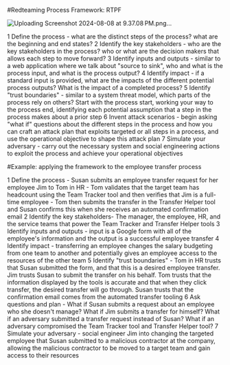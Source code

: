 #Redteaming Process Framework: RTPF

![Uploading Screenshot 2024-08-08 at 9.37.08 PM.png…]()


1	Define the process - what are the distinct steps of the process? what are the beginning and end states?
2	Identify the key stakeholders - who are the key stakeholders in the process? who or what are the decision makers that allows each step to move forward?	
3	Identify inputs and outputs - similar to a web application where we talk about "source to sink", who and what is the process input, and what is the process output?
4	Identify impact - if a standard input is provided, what are the impacts of the different potential process outputs? What is the impact of a completed process?
5	Identify "trust boundaries" - similar to a system threat model, which parts of the process rely on others? Start with the process start, working your way to the process end, identifying each potential assumption that a step in the process makes about a prior step
6	Invent attack scenarios - begin asking "what if" questions about the different steps in the process and how you can craft an attack plan that exploits targeted or all steps in a process, and use the operational objective to shape this attack plan
7	Simulate your adversary - carry out the necessary system and social engineering actions to exploit the process and achieve your operational objectives

#Example: applying the framework to the employee transfer process

1	Define the process - Susan submits an employee transfer request for her employee Jim to Tom in HR - Tom validates that the target team has headcount using the Team Tracker tool and then verifies that Jim is a full-time employee - Tom then submits the transfer in the Transfer Helper tool and Susan confirms this when she receives an automated confirmation email
2	Identify the key stakeholders- The manager, the employee, HR, and the service teams that power the Team Tracker and Transfer Helper tools
3	Identify inputs and outputs - input is a Google form with all of the employee's information and the output is a successful employee transfer
4	Identify impact - transferring an employee changes the salary budgeting from one team to another and potentially gives an employee access to the resources of the other team
5	Identify "trust boundaries" - Tom in HR trusts that Susan submitted the form, and that this is a desired employee transfer. Jim trusts Susan to submit the transfer on his behalf. Tom trusts that the information displayed by the tools is accurate and that when they click transfer, the desired transfer will go through. Susan trusts that the confirmation email comes from the automated transfer tooling
6	Ask questions and plan - What if Susan submits a request about an employee who she doesn't manage? What if Jim submits a transfer for himself? What if an adversary submitted a transfer request instead of Susan? What if an adversary compromised the Team Tracker tool and Transfer Helper tool?
7	Simulate your adversary - social engineer Jim into changing the targeted employee that Susan submitted to a malicious contractor at the company, allowing the malicious contractor to be moved to a target team and gain access to their resources
